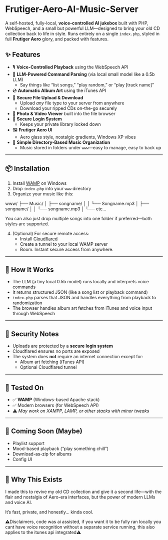 # Frutiger-Aero-AI-Music-Server
A self-hosted, fully-local, **voice-controlled AI jukebox** built with PHP, WebSpeech, and a small but powerful LLM—designed to bring your old CD collection back to life in style.   Runs entirely on a single `index.php`, styled in full **Frutiger Aero** glory, and packed with features.
## ✨ Features

- 🎙️ **Voice-Controlled Playback** using the WebSpeech API
- 🤖 **LLM-Powered Command Parsing** (via local small model like a 0.5b LLM)
  - Say things like “list songs,” “play random,” or “play [track name]”
- 💿 **Automatic Album Art** using the iTunes API
- 📂 **Secure File Upload & Download**
  - Upload *any* file type to your server from anywhere
  - Download your ripped CDs on-the-go securely
- 📸 **Photo & Video Viewer** built into the file browser
- 🔐 **Secure Login System**
  - Keeps your private library locked down
- 🖼️ **Frutiger Aero UI**
  - Aero glass style, nostalgic gradients, Windows XP vibes
- 📁 **Simple Directory-Based Music Organization**
  - Music stored in folders under `www`—easy to manage, easy to back up

---

## 📦 Installation

1. Install [WAMP](https://www.wampserver.com/en/) on Windows
2. Drop `index.php` into your `www` directory
3. Organize your music like this:

www/ ├── Music/ │   ├── songname/ │   │   └── Songname.mp3 │   ├── songname/ │   │   └── songname.mp3 │   └── etc...

You can also just drop multiple songs into one folder if preferred—both styles are supported.

4. (Optional) For secure remote access:
   - Install [Cloudflared](https://developers.cloudflare.com/cloudflare-one/connections/connect-apps/install-and-setup/installation/)
   - Create a tunnel to your local WAMP server
   - Boom. Instant secure access from anywhere.

---

## 🧠 How It Works

- The LLM (a tiny local 0.5b model) runs locally and interprets voice commands
- It returns structured JSON (like a song list or playback command)
- `index.php` parses that JSON and handles everything from playback to randomization
- The browser handles album art fetches from iTunes and voice input through WebSpeech

---

## 🔐 Security Notes

- Uploads are protected by a **secure login system**
- Cloudflared ensures no ports are exposed
- The system does **not** require an internet connection except for:
  - Album art fetching (iTunes API)
  - Optional Cloudflared tunnel

---

## 🧪 Tested On

- ✅ **WAMP** (Windows-based Apache stack)
- ✅ Modern browsers (for WebSpeech API)
- ⚠️ *May work on XAMPP, LAMP, or other stacks with minor tweaks*

---

## 🚧 Coming Soon (Maybe)

- Playlist support
- Mood-based playback (“play something chill”)
- Download-as-zip for albums
- Config UI

---

## 🙌 Why This Exists

I made this to revive my old CD collection and give it a second life—with the flair and nostalgia of Aero-era interfaces, but the power of modern LLMs and voice AI.

It’s fast, private, and honestly... kinda cool.

⚠️Disclaimers, code was ai assisted, if you want it to be fully ran locally you cant have voice recognition without a separate service running, this also applies to the itunes api integrated⚠️

